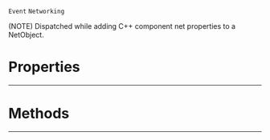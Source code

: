  `Event` `Networking`



(NOTE) Dispatched while adding C++ component net properties to a NetObject.

 #  Properties


---  
 #  Methods


---  
 
  
  
  
  
  
  
  

 